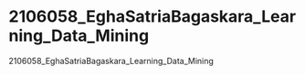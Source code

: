 # 2106058_EghaSatriaBagaskara_Learning_Data_Mining
2106058_EghaSatriaBagaskara_Learning_Data_Mining

